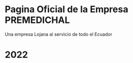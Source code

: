 # Pagina Oficial de la Empresa PREMEDICHAL 
  
  Una empresa Lojana al servicio de todo el Ecuador
  
# 2022
